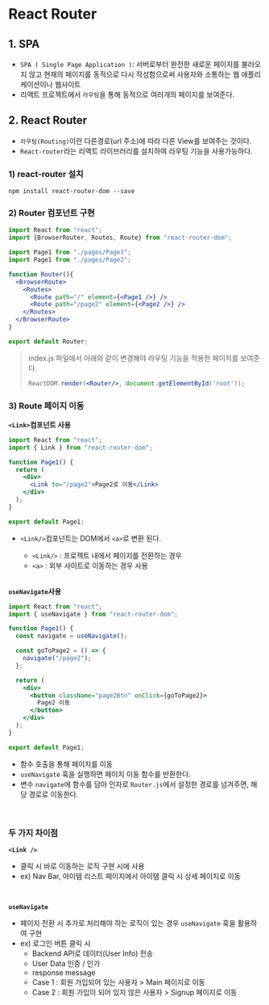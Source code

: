 # React Router

## 1. SPA
- `SPA ( Single Page Application )`: 서버로부터 완전한 새로운 페이지를 불러오지 않고 현재의 페이지를 동적으로 다시 작성함으로써 사용자와 소통하는 웹 애플리케이션이나 웹사이트
- 리액트 프로젝트에서 `라우팅`을 통해 동적으로 여러개의 페이지를 보여준다.

## 2. React Router
- `라우팅(Routing)`이란 다른경로(url 주소)에 따라 다른 View를 보여주는 것이다.
- `React-router`라는 리액트 라이브러리를 설치하여 라우팅 기능을 사용가능하다.

### 1) react-router 설치
```
npm install react-router-dom --save
```

### 2) Router 컴포넌트 구현
```jsx
import React from "react";
import {BrowserRouter, Routes, Route} from "react-router-dom";

import Page1 from "./pages/Page1";
import Page1 from "./pages/Page2";

function Router(){
  <BrowserRoute>
    <Routes>
      <Route path="/" element={<Page1 />} />
      <Route path="/page2" element={<Page2 />} />
    </Routes>
  </BrowserRoute>
}

export default Router;
```

> index.js 파일에서 아래와 같이 변경해야 라우팅 기능을 적용한 페이지를 보여준다.
>```jsx
>ReactDOM.render(<Router/>, document.getElementById('root'));
>```

### 3) Route 페이지 이동
**`<Link>`컴포넌트 사용**

```jsx
import React from "react";
import { Link } from "react-router-dom";

function Page1() {
  return (
    <div>
      <Link to="/page2">Page2로 이동</Link>
    </div>
  );
}

export default Page1;
```
- `<Link/>`컴포넌트는 DOM에서 `<a>`로 변환 된다.
    - `<Link/>` : 프로젝트 내에서 페이지를 전환하는 경우
    - `<a>` : 외부 사이트로 이동하는 경우 사용
    
    <br>

**`useNavigate`사용**

```jsx
import React from "react";
import { useNavigate } from "react-router-dom";

function Page1() {
  const navigate = useNavigate();

  const goToPage2 = () => {
    navigate("/page2");
  };

  return (
    <div>
      <button className="page2Btn" onClick={goToPage2}>
        Page2 이동
      </button>
    </div>
  );
}

export default Page1;
```

- 함수 호출을 통해 페이지를 이동
- `useNavigate` 훅을 실행하면 페이지 이동 함수를 반환한다.
- 변수 `navigate`에 함수를 담아 인자로 `Router.js`에서 설정한 경로를 넘겨주면, 해당 경로로 이동한다.

<br>

### 두 가지 차이점

**`<Link />`**
- 클릭 시 바로 이동하는 로직 구현 시에 사용
- ex) Nav Bar, 아이템 리스트 페이지에서 아이템 클릭 시 상세 페이지로 이동
<br>

**`useNavigate`**
- 페이지 전환 시 추가로 처리해야 하는 로직이 있는 경우 `useNavigate` 훅을 활용하여 구현
- ex) 로그인 버튼 클릭 시
    - Backend API로 데이터(User Info) 전송
    - User Data 인증 / 인가
    - response message
    - Case 1 : 회원 가입되어 있는 사용자 > Main 페이지로 이동
    - Case 2 : 회원 가입이 되어 있지 않은 사용자 > Signup 페이지로 이동
